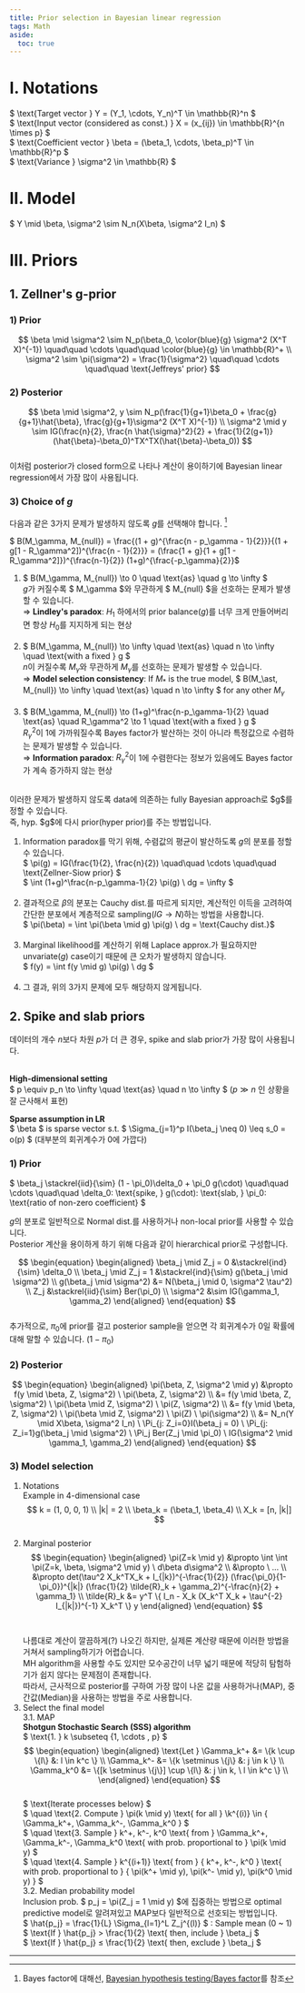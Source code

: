 ```yaml
---
title: Prior selection in Bayesian linear regression
tags: Math
aside:
  toc: true
---
```


<!--more-->

# I. Notations
$ \text{Target vector } Y = (Y_1, \cdots, Y_n)^T \in \mathbb{R}^n $ <br>
$ \text{Input vector (considered as const.) } X = (x_{ij}) \in \mathbb{R}^{n \times p} $ <br>
$ \text{Coefficient vector } \beta = (\beta_1, \cdots, \beta_p)^T \in \mathbb{R}^p $ <br>
$ \text{Variance } \sigma^2 \in \mathbb{R} $

# II. Model
$ Y \mid \beta, \sigma^2 \sim N_n(X\beta, \sigma^2 I_n) $

# III. Priors
## 1. Zellner's g-prior
### 1) Prior
$$
\beta \mid \sigma^2 \sim N_p(\beta_0, \color{blue}{g} \sigma^2 (X^T X)^{-1}) \quad\quad \cdots \quad\quad \color{blue}{g} \in \mathbb{R}^+ \\
\sigma^2 \sim \pi(\sigma^2) = \frac{1}{\sigma^2} \quad\quad \cdots \quad\quad \text{Jeffreys' prior}
$$

### 2) Posterior
$$
\beta \mid \sigma^2, y \sim N_p(\frac{1}{g+1}\beta_0 + \frac{g}{g+1}\hat{\beta}, \frac{g}{g+1}\sigma^2 (X^T X)^{-1}) \\
\sigma^2 \mid y \sim IG(\frac{n}{2}, \frac{n \hat{\sigma}^2}{2} + \frac{1}{2(g+1)} (\hat{\beta}-\beta_0)^TX^TX(\hat{\beta}-\beta_0))
$$
<br>
이처럼 posterior가 closed form으로 나타나 계산이 용이하기에 Bayesian linear regression에서 가장 많이 사용됩니다.

### 3) Choice of $g$
다음과 같은 3가지 문제가 발생하지 않도록 $g$를 선택해야 합니다. [^1] <br>

$ B(M_\gamma, M_{null}) = \frac{(1 + g)^{\frac{n - p_\gamma - 1}{2}}}{(1 + g[1 - R_\gamma^2])^{\frac{n - 1}{2}}} = (\frac{1 + g}{1 + g[1 - R_\gamma^2]})^{\frac{n-1}{2}} (1+g)^{\frac{-p_\gamma}{2}}$

1. $ B(M_\gamma, M_{null}) \to 0 \quad \text{as} \quad g \to \infty $ <br>
$g$가 커질수록 $ M_\gamma $와 무관하게 $ M_{null} $을 선호하는 문제가 발생할 수 있습니다. <br>
⇒ **Lindley's paradox**: $H_1$ 하에서의 prior balance($g$)를 너무 크게 만들어버리면 항상 $H_0$를 지지하게 되는 현상
<br><br>
2. $ B(M_\gamma, M_{null}) \to \infty \quad \text{as} \quad n \to \infty \quad \text{with a fixed } g $ <br>
$n$이 커질수록 $M_\gamma$와 무관하게 $M_\gamma$를 선호하는 문제가 발생할 수 있습니다. <br>
⇒ **Model selection consistency**: If $M_\ast$ is the true model, $ B(M_\ast, M_{null}) \to \infty \quad \text{as} \quad n \to \infty $ for any other $M_\gamma$
<br><br>
3. $ B(M_\gamma, M_{null}) \to (1+g)^\frac{n-p_\gamma-1}{2} \quad \text{as} \quad R_\gamma^2 \to 1 \quad \text{with a fixed } g $ <br>
$R_\gamma^2$이 1에 가까워질수록 Bayes factor가 발산하는 것이 아니라 특정값으로 수렴하는 문제가 발생할 수 있습니다. <br>
⇒ **Information paradox**: $R_\gamma^2$이 1에 수렴한다는 정보가 있음에도 Bayes factor가 계속 증가하지 않는 현상

<br>
이러한 문제가 발생하지 않도록 data에 의존하는 fully Bayesian approach로 $g$를 정할 수 있습니다. <br>
즉, hyp. $g$에 다시 prior(hyper prior)를 주는 방법입니다.
<br>

1. Information paradox를 막기 위해, 수렴값의 평균이 발산하도록 $g$의 분포를 정할 수 있습니다. <br>
$ \pi(g) = IG(\frac{1}{2}, \frac{n}{2}) \quad\quad \cdots \quad\quad \text{Zellner-Siow prior} $ <br>
$ \int (1+g)^\frac{n-p_\gamma-1}{2} \pi(g) \ dg = \infty $
<br><br>
2. 결과적으로 $\beta$의 분포는 Cauchy dist.를 따르게 되지만, 계산적인 이득을 고려하여 간단한 분포에서 계층적으로 sampling($IG → N$)하는 방법을 사용합니다. <br>
$ \pi(\beta) = \int \pi(\beta \mid g) \pi(g) \ dg = \text{Cauchy dist.}$
<br><br>
3. Marginal likelihood를 계산하기 위해 Laplace approx.가 필요하지만 unvariate($g$) case이기 때문에 큰 오차가 발생하지 않습니다. <br>
$ f(y) = \int f(y \mid g) \pi(g) \ dg $
<br><br>
4. 그 결과, 위의 3가지 문제에 모두 해당하지 않게됩니다.

## 2. Spike and slab priors
데이터의 개수 $n$보다 차원 $p$가 더 큰 경우, spike and slab prior가 가장 많이 사용됩니다. <br><br>

**High-dimensional setting** <br>
$ p \equiv p_n \to \infty \quad \text{as} \quad n \to \infty $ ($p \gg n$ 인 상황을 잘 근사해서 표현) <br>

**Sparse assumption in LR** <br>
$ \beta $ is sparse vector s.t. $ \Sigma_{j=1}^p I(\beta_j \neq 0) \leq s_0 = o(p) $ (대부분의 회귀계수가 0에 가깝다) <br>

### 1) Prior
$ \beta_j \stackrel{iid}{\sim} (1 - \pi_0)\delta_0 + \pi_0 g(\cdot) \quad\quad \cdots \quad\quad \delta_0: \text{spike, } g(\cdot): \text{slab, } \pi_0: \text{ratio of non-zero coefficient} $ <br>

$g$의 분포로 일반적으로 Normal dist.를 사용하거나 non-local prior를 사용할 수 있습니다. <br>
Posterior 계산을 용이하게 하기 위해 다음과 같이 hierarchical prior로 구성합니다. <br>

$$
\begin{equation}
\begin{aligned}
  \beta_j \mid Z_j = 0 &\stackrel{ind}{\sim} \delta_0 \\
  \beta_j \mid Z_j = 1 &\stackrel{ind}{\sim} g(\beta_j \mid \sigma^2) \\
  g(\beta_j \mid \sigma^2) &= N(\beta_j \mid 0, \sigma^2 \tau^2) \\
  Z_j &\stackrel{iid}{\sim} Ber(\pi_0) \\
  \sigma^2 &\sim IG(\gamma_1, \gamma_2)
\end{aligned}
\end{equation}
$$
<br>
추가적으로, $\pi_0$에 prior를 걸고 posterior sample을 얻으면 각 회귀계수가 0일 확률에 대해 말할 수 있습니다. $(1 - \pi_0)$

### 2) Posterior
$$
\begin{equation}
\begin{aligned}
  \pi(\beta, Z, \sigma^2 \mid y)
  &\propto f(y \mid \beta, Z, \sigma^2) \ \pi(\beta, Z, \sigma^2) \\
  &= f(y \mid \beta, Z, \sigma^2) \ \pi(\beta \mid Z, \sigma^2) \ \pi(Z, \sigma^2) \\
  &= f(y \mid \beta, Z, \sigma^2) \ \pi(\beta \mid Z, \sigma^2) \ \pi(Z) \ \pi(\sigma^2) \\
  &= N_n(Y \mid X\beta, \sigma^2 I_n) \ \Pi_{j: Z_i=0}I(\beta_j = 0) \ \Pi_{j: Z_i=1}g(\beta_j \mid \sigma^2) \ \Pi_j Ber(Z_j \mid \pi_0) \ IG(\sigma^2 \mid \gamma_1, \gamma_2)
\end{aligned}
\end{equation}
$$

### 3) Model selection
1. Notations <br>
Example in 4-dimensional case <br>
$$
  k = (1, 0, 0, 1) \\
  |k| = 2 \\
  \beta_k = (\beta_1, \beta_4) \\
  X_k = [n, |k|]
$$ <br>
2. Marginal posterior <br>
$$
\begin{equation}
\begin{aligned}
  \pi(Z=k \mid y)
  &\propto \int \int \pi(Z=k, \beta, \sigma^2 \mid y) \ d\beta d\sigma^2 \\
  &\propto \ ... \\
  &\propto det(\tau^2 X_k^TX_k + I_{|k})^{-\frac{1}{2}} (\frac{\pi_0}{1-\pi_0})^{|k|} (\frac{1}{2} \tilde{R}_k + \gamma_2)^{-\frac{n}{2} + \gamma_1} \\
  \tilde{R}_k &= y^T \{ I_n - X_k (X_k^T X_k + \tau^{-2} I_{|k|})^{-1} X_k^T \} y
\end{aligned}
\end{equation}
$$
<br><br>
나름대로 계산이 깔끔하게(?) 나오긴 하지만, 실제론 계산량 때문에 이러한 방법을 거쳐서 sampling하기가 어렵습니다. <br>
MH algorithm을 사용할 수도 있지만 모수공간이 너무 넓기 때문에 적당히 탐험하기가 쉽지 않다는 문제점이 존재합니다. <br>
따라서, 근사적으로 posterior를 구하여 가장 많이 나온 값을 사용하거나(MAP), 중간값(Median)을 사용하는 방법을 주로 사용합니다. <br>
3. Select the final model <br>
3.1. MAP <br>
**Shotgun Stochastic Search (SSS) algorithm** <br>
$ \text{1. } k \subseteq {1, \cdots , p} $ <br>
$$
\begin{equation}
\begin{aligned}
  \text{Let }
  \Gamma_k^+ &= \{k \cup \{l\} &: l \in k^c \} \\
  \Gamma_k^- &= \{k \setminus \{j\} &: j \in k \} \\
  \Gamma_k^0 &= \{[k \setminus \{j\}] \cup \{l\} &: j \in k, \ l \in k^c \} \\
\end{aligned}
\end{equation}
$$ <br>
$ \text{Iterate processes below} $ <br>
$ \quad \text{2. Compute } \pi(k \mid y) \text{ for all } \k^{(i)} \in \{ \Gamma_k^+, \Gamma_k^-, \Gamma_k^0 \} $ <br>
$ \quad \text{3. Sample } k^+, k^-, k^0 \text{ from } \Gamma_k^+, \Gamma_k^-, \Gamma_k^0 \text{ with prob. proportional to } \pi(k \mid y) $ <br>
$ \quad \text{4. Sample } k^{(i+1)} \text{ from } \{ k^+, k^-, k^0 \} \text{ with prob. proportional to } \{ \pi(k^+ \mid y), \pi(k^- \mid y), \pi(k^0 \mid y) \} $ <br>
3.2. Median probability model <br>
Inclusion prob. $ p_j = \pi(Z_j = 1 \mid y) $에 집중하는 방법으로 optimal predictive model로 알려져있고 MAP보다 일반적으로 선호되는 방법입니다. <br>
$ \hat{p_j} = \frac{1}{L} \Sigma_{l=1}^L Z_j^{(l)} $ : Sample mean (0 ~ 1) <br>
$ \text{If } \hat{p_j} > \frac{1}{2} \text{ then, include } \beta_j $ <br>
$ \text{If } \hat{p_j} ≤ \frac{1}{2} \text{ then, exclude } \beta_j $ <br>

---

[^1]: Bayes factor에 대해선, [Bayesian hypothesis testing/Bayes factor](https://djy-git.github.io/2019/12/09/bayes_test.html#4-bayes-factor)를 참조
